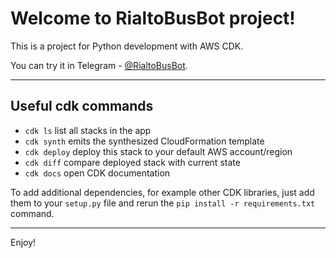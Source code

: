 
# Welcome to RialtoBusBot project!

This is a project for Python development with AWS CDK.

You can try it in Telegram - [@RialtoBusBot](https://t.me/RialtoBusBot).

---
## Useful cdk commands

 * `cdk ls`          list all stacks in the app
 * `cdk synth`       emits the synthesized CloudFormation template
 * `cdk deploy`      deploy this stack to your default AWS account/region
 * `cdk diff`        compare deployed stack with current state
 * `cdk docs`        open CDK documentation

To add additional dependencies, for example other CDK libraries, just add
them to your `setup.py` file and rerun the `pip install -r requirements.txt`
command.

---
Enjoy!
